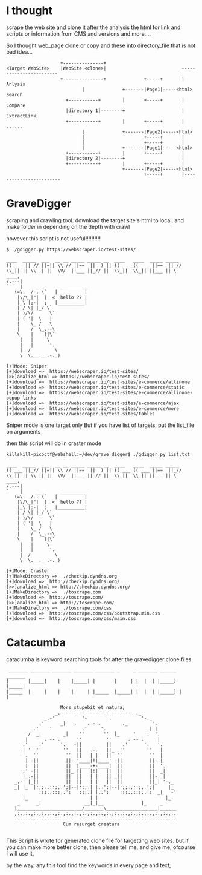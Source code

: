 
#   I thought 
  scrape the web site and clone it
  after the analysis the html for link and scripts or information from CMS and versions and more....
    
   So I thought web_page clone or copy and these into directory_file that is not bad idea...
    
```
                    +---------------+
<Target WebSite>    |WebSite <clone>|                            ------------------------
                    +---------------+              +-----+       |      Anlysis  
                            |              +-------|Page1|-----<html>   Search
                      +-----------+        |       +-----+       |      Compare
                      |directory 1|--------+                     |      ExtractLink
                      +-----------+        |       +-----+       |      ......
                            |              +-------|Page2|-----<html>
                            |                      +-----+       |
                            |                      +-----+       |
                            |              +-------|Page1|-----<html>
                      +-----------+        |       +-----+       |
                      |directory 2|--------+                     |
                      +-----------+        |       +-----+       |
                                           +-------|Page2|-----<html>
                                                   +-----+       |------------------------

```                                                               


# GraveDigger
  scraping and crawling tool.
  download the target site's html to local,
  and make folder in depending on the depth with crawl
  
  however this script is not useful!!!!!!!!!!
  
  
 ```
 $ ./gdigger.py https://webscraper.io/test-sites/                 
 
 ____  _____  ___  __ __ _____ _____ __  ____   ____  _____ _____
(( ___ ||_// ||=|| \\ // ||==  ||  ) || (( ___ (( ___ ||==  ||_//
 \\_|| || \\ || ||  \V/  ||___ ||_// ||  \\_||  \\_|| ||___ || \
 ____,
/.---|
`    |     ___      __________
    (=\.  /-. \`   |          |
     |\/\_|"|  |  <  hello ?? | 
     |_\ |;-|  ;   |__________|
     | / \| |_/ \`
     | )/\/      \`
     | ( '|  \   |
     |    \_ /   \
     |    /  \_.--\
     \    |    (|\`
      |   |     \
      |   |      '.
      |  /         \
      \  \.__.__.-._)
 
 [+]Mode: Sniper 
 [+]download =>  https://webscraper.io/test-sites/ 
 [>>]analize_html => https://webscraper.io/test-sites/ 
 [+]download =>  https://webscraper.io/test-sites/e-commerce/allinone 
 [+]download =>  https://webscraper.io/test-sites/e-commerce/static 
 [+]download =>  https://webscraper.io/test-sites/e-commerce/allinone-popup-links 
 [+]download =>  https://webscraper.io/test-sites/e-commerce/ajax 
 [+]download =>  https://webscraper.io/test-sites/e-commerce/more 
 [+]download =>  https://webscraper.io/test-sites/tables 
 
 ```
  Sniper mode is one target only
  But if you have list of targets, put the list_file on arguments
  
  then this script will do in craster mode
  
 ```
 killskill-picoctf@webshell:~/dev/grave_digger$ ./gdigger.py list.txt
 
 ____  _____  ___  __ __ _____ _____ __  ____   ____  _____ _____
(( ___ ||_// ||=|| \\ // ||==  ||  ) || (( ___ (( ___ ||==  ||_//
 \\_|| || \\ || ||  \V/  ||___ ||_// ||  \\_||  \\_|| ||___ || \
 ____,
/.---|
`    |     ___      __________
    (=\.  /-. \`   |          |
     |\/\_|"|  |  <  hello ?? | 
     |_\ |;-|  ;   |__________|
     | / \| |_/ \`
     | )/\/      \`
     | ( '|  \   |
     |    \_ /   \
     |    /  \_.--\
     \    |    (|\`
      |   |     \
      |   |      '.
      |  /         \
      \  \.__.__.-._)
 
 [+]Mode: Craster 
 [+]MakeDirectory =>  ./checkip.dyndns.org 
 [+]download =>  http://checkip.dyndns.org/ 
 [>>]analize_html => http://checkip.dyndns.org/ 
 [+]MakeDirectory =>  ./toscrape.com 
 [+]download =>  http://toscrape.com/ 
 [>>]analize_html => http://toscrape.com/ 
 [+]MakeDirectory =>  ./toscrape.com/css 
 [+]download =>  http://toscrape.com/css/bootstrap.min.css 
 [+]download =>  http://toscrape.com/css/main.css 
 
 ```
 
 
 
 # Catacumba
 
 catacumba is keyword searching tools for after the gravedigger clone files.
 
 ```
  _______ _______ _______ _______ _______ _     _ _______ ______  _______
 |       |_____|    |    |_____| |       |     | |  |  | |_____] |_____|
 |_____  |     |    |    |     | |_____  |_____| |  |  | |_____] |     |
                    
                     Mors stupebit et natura,
                   _.----------------------------._
               _.-'          '-        .           '-._
             .'      _|   .    . - .        ._         '.
          _.'    '           .'     '.               _| |
         /  _|        _|    ''       ''  |_     '    .  '.
        |      . -- .      ''         ''      . -- .     |
       .'    .'      '.   -||         ||    .'      '.   '.
       | '  ''        ''   ||   .-.   ||_  ''        ''   |
       '.  ''          ''  ||   | |   ||  ''          ''  |
        | -||          ||- '____|!|____' -||          ||- |
        |  ||          ||  |____-+-____|  ||          ||  '.
       .' -||          ||_ ||   |!|   ||  ||          ||  _|
       |_.-||          ||  ||   | |   || _||          ||-._|
    _.-' |_||          ||  ||   | |   ||  ||          ||_| '-._
    _| |_  |:;;.,::;,.';|--|:;;.| |,.';|--|:;;.,::;,.';|     |_
             :;;.,::;,.';   :;;.| |,.';    :;;.,::;,.';  _|   -'
       |_                       | |                         |_.
     _      _|                __|_|__              |_     _
    |________________________/_______\___________________|______
    ,:.,:.,:.,:.,:.,:.,:.,:.,:.,:.,:.,:.,:.,:.,:.,:.,:.,:.,:.,:.
    ------------------------------------------------------------
                      Cum resurget creatura
                      
```

This Script is wrote for generated clone file for targetting web sites.
but if you can make more better clone, then please tell me, and give me, 
ofcourse I will use it.

by the way, any this tool find the keywords in every page and text,








 
